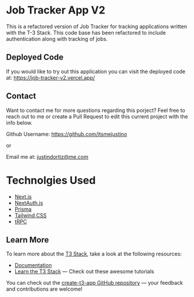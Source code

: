 # Job Tracker App V2

This is a refactored version of Job Tracker for tracking applications written with the T-3 Stack. This code base has been refactored to include authentication along with tracking of jobs.

## Deployed Code

If you would like to try out this application you can visit the deployed code at: https://job-tracker-v2.vercel.app/


## Contact
Want to contact me for more questions regarding this porject? Feel free to reach out to me or create a Pull Request to edit this current project with the info below.

Github Username:
https://github.com/itsmejustino

or

Email me at:
justindortiz@me.com


# Technolgies Used

- [Next.js](https://nextjs.org)
- [NextAuth.js](https://next-auth.js.org)
- [Prisma](https://prisma.io)
- [Tailwind CSS](https://tailwindcss.com)
- [tRPC](https://trpc.io)

## Learn More

To learn more about the [T3 Stack](https://create.t3.gg/), take a look at the following resources:

- [Documentation](https://create.t3.gg/)
- [Learn the T3 Stack](https://create.t3.gg/en/faq#what-learning-resources-are-currently-available) — Check out these awesome tutorials

You can check out the [create-t3-app GitHub repository](https://github.com/t3-oss/create-t3-app) — your feedback and contributions are welcome!
